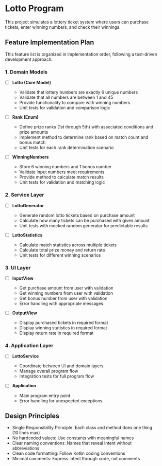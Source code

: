# Lotto Program

This project simulates a lottery ticket system where users can purchase tickets, enter winning numbers, and check their winnings.

## Feature Implementation Plan

This feature list is organized in implementation order, following a test-driven development approach.

### 1. Domain Models

- [ ] **Lotto (Core Model)**
  - Validate that lottery numbers are exactly 6 unique numbers
  - Validate that all numbers are between 1 and 45
  - Provide functionality to compare with winning numbers
  - Unit tests for validation and comparison logic

- [ ] **Rank (Enum)**
  - Define prize ranks (1st through 5th) with associated conditions and prize amounts
  - Implement method to determine rank based on match count and bonus match
  - Unit tests for each rank determination scenario

- [ ] **WinningNumbers**
  - Store 6 winning numbers and 1 bonus number
  - Validate input numbers meet requirements
  - Provide method to calculate match results
  - Unit tests for validation and matching logic

### 2. Service Layer

- [ ] **LottoGenerator**
  - Generate random lotto tickets based on purchase amount
  - Calculate how many tickets can be purchased with given amount
  - Unit tests with mocked random generator for predictable results

- [ ] **LottoStatistics**
  - Calculate match statistics across multiple tickets
  - Calculate total prize money and return rate
  - Unit tests for different winning scenarios

### 3. UI Layer

- [ ] **InputView**
  - Get purchase amount from user with validation
  - Get winning numbers from user with validation
  - Get bonus number from user with validation
  - Error handling with appropriate messages

- [ ] **OutputView**
  - Display purchased tickets in required format
  - Display winning statistics in required format
  - Display return rate in required format

### 4. Application Layer

- [ ] **LottoService**
  - Coordinate between UI and domain layers
  - Manage overall program flow
  - Integration tests for full program flow

- [ ] **Application**
  - Main program entry point
  - Error handling for unexpected exceptions
 
## Design Principles

- Single Responsibility Principle: Each class and method does one thing (10 lines max)
- No hardcoded values: Use constants with meaningful names
- Clear naming conventions: Names that reveal intent without abbreviations
- Clean code formatting: Follow Kotlin coding conventions
- Minimal comments: Express intent through code, not comments

